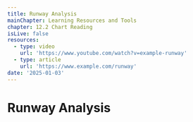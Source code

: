 ```yaml
---
title: Runway Analysis
mainChapter: Learning Resources and Tools
chapter: 12.2 Chart Reading
isLive: false
resources:
  - type: video
    url: 'https://www.youtube.com/watch?v=example-runway'
  - type: article
    url: 'https://www.example.com/runway'
date: '2025-01-03'
---
```


# Runway Analysis
